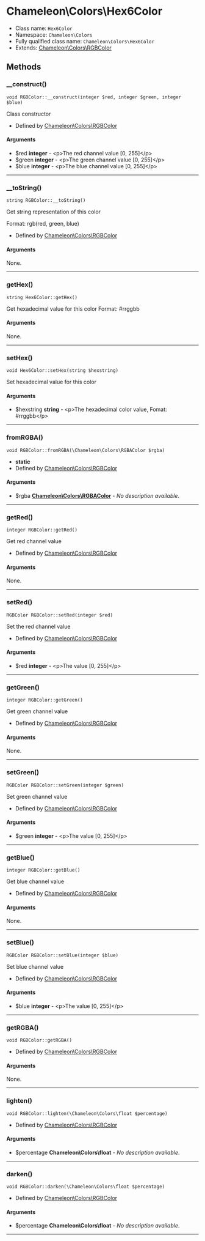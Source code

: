 # Chameleon\Colors\Hex6Color


* Class name: `Hex6Color`
* Namespace: `Chameleon\Colors`
* Fully qualified class name: `Chameleon\Colors\Hex6Color`
* Extends: [Chameleon\Colors\RGBColor](Colors/RGBColor)

## Methods
### __construct()
    void RGBColor::__construct(integer $red, integer $green, integer $blue)

Class constructor


* Defined by [Chameleon\Colors\RGBColor](Colors/RGBColor)
#### Arguments
* $red **integer** - &lt;p&gt;The red channel value [0, 255]&lt;/p&gt;
* $green **integer** - &lt;p&gt;The green channel value [0, 255]&lt;/p&gt;
* $blue **integer** - &lt;p&gt;The blue channel value [0, 255]&lt;/p&gt;

---
### __toString()
    string RGBColor::__toString()

Get string representation of this color

Format: rgb(red, green, blue)
* Defined by [Chameleon\Colors\RGBColor](Colors/RGBColor)
#### Arguments
None.

---
### getHex()
    string Hex6Color::getHex()

Get hexadecimal value for this color
Format: #rrggbb


#### Arguments
None.

---
### setHex()
    void Hex6Color::setHex(string $hexstring)

Set hexadecimal value for this color


#### Arguments
* $hexstring **string** - &lt;p&gt;The hexadecimal color value, Fomat: #rrggbb&lt;/p&gt;

---
### fromRGBA()
    void RGBColor::fromRGBA(\Chameleon\Colors\RGBAColor $rgba)




* **static**
* Defined by [Chameleon\Colors\RGBColor](Colors/RGBColor)
#### Arguments
* $rgba **[Chameleon\Colors\RGBAColor](Colors/RGBAColor)** - *No description available*.

---
### getRed()
    integer RGBColor::getRed()

Get red channel value


* Defined by [Chameleon\Colors\RGBColor](Colors/RGBColor)
#### Arguments
None.

---
### setRed()
    RGBColor RGBColor::setRed(integer $red)

Set the red channel value


* Defined by [Chameleon\Colors\RGBColor](Colors/RGBColor)
#### Arguments
* $red **integer** - &lt;p&gt;The value [0, 255]&lt;/p&gt;

---
### getGreen()
    integer RGBColor::getGreen()

Get green channel value


* Defined by [Chameleon\Colors\RGBColor](Colors/RGBColor)
#### Arguments
None.

---
### setGreen()
    RGBColor RGBColor::setGreen(integer $green)

Set green channel value


* Defined by [Chameleon\Colors\RGBColor](Colors/RGBColor)
#### Arguments
* $green **integer** - &lt;p&gt;The value [0, 255]&lt;/p&gt;

---
### getBlue()
    integer RGBColor::getBlue()

Get blue channel value


* Defined by [Chameleon\Colors\RGBColor](Colors/RGBColor)
#### Arguments
None.

---
### setBlue()
    RGBColor RGBColor::setBlue(integer $blue)

Set blue channel value


* Defined by [Chameleon\Colors\RGBColor](Colors/RGBColor)
#### Arguments
* $blue **integer** - &lt;p&gt;The value [0, 255]&lt;/p&gt;

---
### getRGBA()
    void RGBColor::getRGBA()




* Defined by [Chameleon\Colors\RGBColor](Colors/RGBColor)
#### Arguments
None.

---
### lighten()
    void RGBColor::lighten(\Chameleon\Colors\float $percentage)




* Defined by [Chameleon\Colors\RGBColor](Colors/RGBColor)
#### Arguments
* $percentage **Chameleon\Colors\float** - *No description available*.

---
### darken()
    void RGBColor::darken(\Chameleon\Colors\float $percentage)




* Defined by [Chameleon\Colors\RGBColor](Colors/RGBColor)
#### Arguments
* $percentage **Chameleon\Colors\float** - *No description available*.

---
